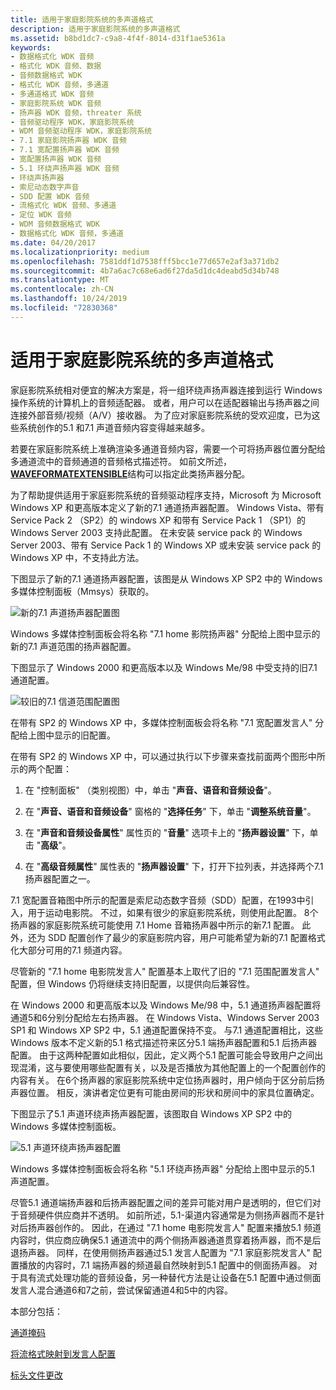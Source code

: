 ```yaml
---
title: 适用于家庭影院系统的多声道格式
description: 适用于家庭影院系统的多声道格式
ms.assetid: b8bd1dc7-c9a8-4f4f-8014-d31f1ae5361a
keywords:
- 数据格式化 WDK 音频
- 格式化 WDK 音频、数据
- 音频数据格式 WDK
- 格式化 WDK 音频，多通道
- 多通道格式 WDK 音频
- 家庭影院系统 WDK 音频
- 扬声器 WDK 音频，threater 系统
- 音频驱动程序 WDK，家庭影院系统
- WDM 音频驱动程序 WDK，家庭影院系统
- 7.1 家庭影院扬声器 WDK 音频
- 7.1 宽配置扬声器 WDK 音频
- 宽配置扬声器 WDK 音频
- 5.1 环绕声扬声器 WDK 音频
- 环绕声扬声器
- 索尼动态数字声音
- SDD 配置 WDK 音频
- 流格式化 WDK 音频、多通道
- 定位 WDK 音频
- WDM 音频数据格式 WDK
- 数据格式化 WDK 音频，多通道
ms.date: 04/20/2017
ms.localizationpriority: medium
ms.openlocfilehash: 7581ddf1d7538fff5bcc1e77d657e2af3a371db2
ms.sourcegitcommit: 4b7a6ac7c68e6ad6f27da5d1dc4deabd5d34b748
ms.translationtype: MT
ms.contentlocale: zh-CN
ms.lasthandoff: 10/24/2019
ms.locfileid: "72830368"
---
```

# <a name="multichannel-formats-for-home-theater-systems"></a>适用于家庭影院系统的多声道格式


家庭影院系统相对便宜的解决方案是，将一组环绕声扬声器连接到运行 Windows 操作系统的计算机上的音频适配器。 或者，用户可以在适配器输出与扬声器之间连接外部音频/视频（A/V）接收器。 为了应对家庭影院系统的受欢迎度，已为这些系统创作的5.1 和7.1 声道音频内容变得越来越多。

若要在家庭影院系统上准确渲染多通道音频内容，需要一个可将扬声器位置分配给多通道流中的音频通道的音频格式描述符。 如前文所述， [**WAVEFORMATEXTENSIBLE**](https://docs.microsoft.com/windows-hardware/drivers/ddi/ksmedia/ns-ksmedia-waveformatextensible)结构可以指定此类扬声器分配。

为了帮助提供适用于家庭影院系统的音频驱动程序支持，Microsoft 为 Microsoft Windows XP 和更高版本定义了新的7.1 通道扬声器配置。 Windows Vista、带有 Service Pack 2 （SP2）的 windows XP 和带有 Service Pack 1 （SP1）的 Windows Server 2003 支持此配置。 在未安装 service pack 的 Windows Server 2003、带有 Service Pack 1 的 Windows XP 或未安装 service pack 的 Windows XP 中，不支持此方法。

下图显示了新的7.1 通道扬声器配置，该图是从 Windows XP SP2 中的 Windows 多媒体控制面板（Mmsys）获取的。

![新的7.1 声道扬声器配置图 ](images/spkrcfg1new.gif)

Windows 多媒体控制面板会将名称 "7.1 home 影院扬声器" 分配给上图中显示的新的7.1 声道范围的扬声器配置。

下图显示了 Windows 2000 和更高版本以及 Windows Me/98 中受支持的旧7.1 通道配置。

![较旧的7.1 信道范围配置图](images/spkrcfg1old.gif)

在带有 SP2 的 Windows XP 中，多媒体控制面板会将名称 "7.1 宽配置发言人" 分配给上图中显示的旧配置。

在带有 SP2 的 Windows XP 中，可以通过执行以下步骤来查找前面两个图形中所示的两个配置：

1.  在 "控制面板" （类别视图）中，单击 "**声音、语音和音频设备**"。

2.  在 "**声音、语音和音频设备**" 窗格的 "**选择任务**" 下，单击 "**调整系统音量**"。

3.  在 "**声音和音频设备属性**" 属性页的 "**音量**" 选项卡上的 "**扬声器设置**" 下，单击 "**高级**"。

4.  在 "**高级音频属性**" 属性表的 "**扬声器设置**" 下，打开下拉列表，并选择两个7.1 扬声器配置之一。

7\.1 宽配置音箱图中所示的配置是索尼动态数字音频（SDD）配置，在1993中引入，用于运动电影院。 不过，如果有很少的家庭影院系统，则使用此配置。 8个扬声器的家庭影院系统可能使用 7.1 Home 音箱扬声器中所示的新7.1 配置。 此外，还为 SDD 配置创作了最少的家庭影院内容，用户可能希望为新的7.1 配置格式化大部分可用的7.1 频道内容。

尽管新的 "7.1 home 电影院发言人" 配置基本上取代了旧的 "7.1 范围配置发言人" 配置，但 Windows 仍将继续支持旧配置，以提供向后兼容性。

在 Windows 2000 和更高版本以及 Windows Me/98 中，5.1 通道扬声器配置将通道5和6分别分配给左右扬声器。 在 Windows Vista、Windows Server 2003 SP1 和 Windows XP SP2 中，5.1 通道配置保持不变。 与7.1 通道配置相比，这些 Windows 版本不定义新的5.1 格式描述符来区分5.1 端扬声器配置和5.1 后扬声器配置。 由于这两种配置如此相似，因此，定义两个5.1 配置可能会导致用户之间出现混淆，这与要使用哪些配置有关，以及是否播放为其他配置上的一个配置创作的内容有关。 在6个扬声器的家庭影院系统中定位扬声器时，用户倾向于区分前后扬声器位置。 相反，演讲者定位更有可能由房间的形状和房间中的家具位置确定。

下图显示了5.1 声道环绕声扬声器配置，该图取自 Windows XP SP2 中的 Windows 多媒体控制面板。

![5\.1 声道环绕声扬声器配置 ](images/spkrcfg2.gif)

Windows 多媒体控制面板会将名称 "5.1 环绕声扬声器" 分配给上图中显示的5.1 声道配置。

尽管5.1 通道端扬声器和后扬声器配置之间的差异可能对用户是透明的，但它们对于音频硬件供应商并不透明。 如前所述，5.1-渠道内容通常是为侧扬声器而不是针对后扬声器创作的。 因此，在通过 "7.1 home 电影院发言人" 配置来播放5.1 频道内容时，供应商应确保5.1 通道流中的两个侧扬声器通道贯穿着扬声器，而不是后退扬声器。 同样，在使用侧扬声器通过5.1 发言人配置为 "7.1 家庭影院发言人" 配置播放的内容时，7.1 端扬声器的频道最自然映射到5.1 配置中的侧面扬声器。 对于具有流式处理功能的音频设备，另一种替代方法是让设备在5.1 配置中通过侧面发言人混合通道6和7之前，尝试保留通道4和5中的内容。

本部分包括：

[通道掩码](channel-mask.md)

[将流格式映射到发言人配置](mapping-stream-formats-to-speaker-configurations.md)

[标头文件更改](header-file-changes.md)

 

 




